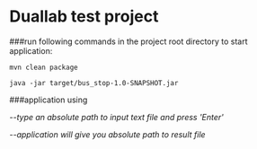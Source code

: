 # Duallab test project

###run following commands in the project root directory to start application:

`mvn clean package`

`java -jar target/bus_stop-1.0-SNAPSHOT.jar`

###application using

_--type an absolute path to input text file and press 'Enter'_

_--application will give you absolute path to result file_


 

